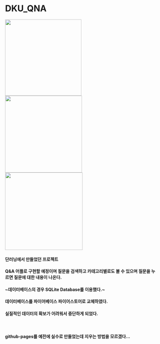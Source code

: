 # DKU_QNA

<img width="250" src="https://user-images.githubusercontent.com/64844115/92109021-41987d00-ee23-11ea-9228-9ca4128c1c2b.png">   <img width="252" src="https://user-images.githubusercontent.com/64844115/92109164-7e647400-ee23-11ea-9e16-fa631c2028cd.png">   <img width="254" src="https://user-images.githubusercontent.com/64844115/92109383-e2873800-ee23-11ea-976d-68a6ced3b4b5.png">

#### 단러닝에서 만들었던 프로젝트

#### Q&A 어플로 구현할 예정이며 질문을 검색하고 카테고리별로도 볼 수 있으며 질문을 누르면 질문에 대한 내용이 나온다.

#### ~데이터베이스의 경우 SQLite Database를 이용했다.~

#### 데이터베이스를 파이어베이스 파이어스토어로 교체하였다.

#### 실질적인 데이터의 확보가 어려워서 중단하게 되었다.

<br>

#### github-pages를 예전에 실수로 만들었는데 지우는 방법을 모르겠다...
